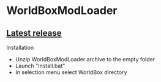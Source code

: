 # WorldBoxModLoader
[Latest release](https://github.com/DipCrai/WorldBoxModLoader/releases)
-----
Installation
- Unzip WorldBoxModLoader archive to the empty folder
- Launch "Install.bat"
- In selection menu select WorldBox directory
